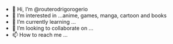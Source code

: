 - 👋 Hi, I’m @routerodrigorogerio
- 👀 I’m interested in ...anime, games, manga, cartoon and books
- 🌱 I’m currently learning ...
- 💞️ I’m looking to collaborate on ...
- 📫 How to reach me ...

<!---
routerodrigorogerio/routerodrigorogerio is a ✨ special ✨ repository because its `README.md` (this file) appears on your GitHub profile.
You can click the Preview link to take a look at your changes.
--->
